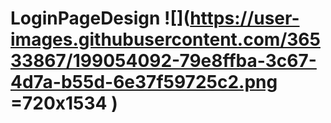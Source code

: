 # LoginPageDesign ![](https://user-images.githubusercontent.com/36533867/199054092-79e8ffba-3c67-4d7a-b55d-6e37f59725c2.png =720x1534 )
